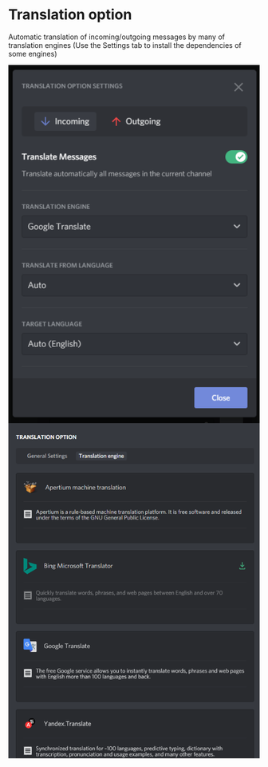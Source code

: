 # Translation option
Automatic translation of incoming/outgoing messages by many of translation engines
(Use the Settings tab to install the dependencies of some engines)

<img src="previews/image0.png" width="700px" align="center" alt="Translation option Preview 1">
<img src="previews/image1.png" width="700px" align="center" alt="Translation option Preview 2">
